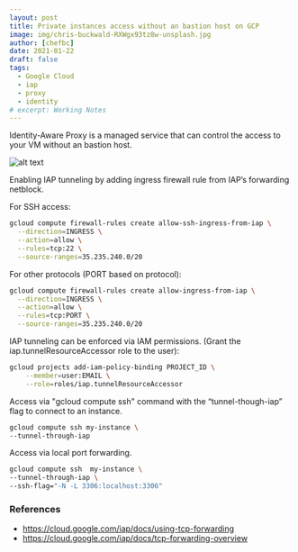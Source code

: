 ```yaml
---
layout: post
title: Private instances access without an bastion host on GCP
image: img/chris-buckwald-RXWgx93tz8w-unsplash.jpg
author: [chefbc]
date: 2021-01-22
draft: false
tags:
  - Google Cloud
  - iap
  - proxy
  - identity
# excerpt: Working Notes
---
```


Identity-Aware Proxy is a managed service that can control the access to your VM without an bastion host. 

![alt text](https://cloud.google.com/iap/images/iap-tcp-forwarding-diagram.png "iap diagram")



<!-- gcloud compute ssh virtual-machine-from-terraform \
--tunnel-through-iap 

gcloud compute ssh virtual-machine-from-terraform \
--tunnel-through-iap \
--ssh-flag="-N -L 8081:localhost:80" -->

<!-- gcloud compute ssh github-actions \
--tunnel-through-iap \
--ssh-flag="-N -L 5000:localhost:5000" -->

Enabling IAP tunneling by adding ingress firewall rule from IAP’s forwarding netblock.

For SSH access:
```bash
gcloud compute firewall-rules create allow-ssh-ingress-from-iap \
  --direction=INGRESS \
  --action=allow \
  --rules=tcp:22 \
  --source-ranges=35.235.240.0/20
```

For other protocols (PORT based on protocol):
```bash
gcloud compute firewall-rules create allow-ingress-from-iap \
  --direction=INGRESS \
  --action=allow \
  --rules=tcp:PORT \
  --source-ranges=35.235.240.0/20
  ```



IAP tunneling can be enforced via IAM permissions.  (Grant the iap.tunnelResourceAccessor role to the user):

```bash
gcloud projects add-iam-policy-binding PROJECT_ID \
    --member=user:EMAIL \
    --role=roles/iap.tunnelResourceAccessor
```


Access via "gcloud compute ssh" command with the “tunnel-though-iap” flag to connect to an instance.

```bash
gcloud compute ssh my-instance \
--tunnel-through-iap 
```

Access via local port forwarding.

```bash
gcloud compute ssh  my-instance \
--tunnel-through-iap \
--ssh-flag="-N -L 3306:localhost:3306"
```

### References
- https://cloud.google.com/iap/docs/using-tcp-forwarding
- https://cloud.google.com/iap/docs/tcp-forwarding-overview


<!-- 
marketplace.gcr.io/google/neo4j4:latest


https://hub.docker.com/_/neo4j

docker run \
    --publish=7474:7474 --publish=7687:7687 \
    --volume=$HOME/neo4j/data:/data \
    neo4j

docker run -it --rm --name neo4j --publish=7474:7474 --publish=7687:7687 marketplace.gcr.io/google/neo4j4


docker run -it --rm --name neo4j --publish=7474:7474 --publish=7687:7687 marketplace.gcr.io/google/neo4j4


gcloud compute ssh neo4j --tunnel-through-iap

gcloud beta compute --project=chefbc instances create-with-container neo4j --zone=us-central1-a --machine-type=n1-standard-1 --subnet=default --no-address --metadata=google-logging-enabled=true --maintenance-policy=MIGRATE --service-account=336402568157-compute@developer.gserviceaccount.com --scopes=https://www.googleapis.com/auth/devstorage.read_only,https://www.googleapis.com/auth/logging.write,https://www.googleapis.com/auth/monitoring.write,https://www.googleapis.com/auth/servicecontrol,https://www.googleapis.com/auth/service.management.readonly,https://www.googleapis.com/auth/trace.append --image=cos-stable-85-13310-1041-161 --image-project=cos-cloud --boot-disk-size=10GB --boot-disk-type=pd-standard --boot-disk-device-name=neo4j --no-shielded-secure-boot --shielded-vtpm --shielded-integrity-monitoring --container-image=marketplace.gcr.io/google/neo4j4 --container-restart-policy=always --labels=container-vm=cos-stable-85-13310-1041-161 --reservation-affinity=any

gcloud compute ssh  neo4j \
--tunnel-through-iap \
--ssh-flag="-N -L 7474:localhost:7474"

http://0.0.0.0:7474/browser/
 -->


